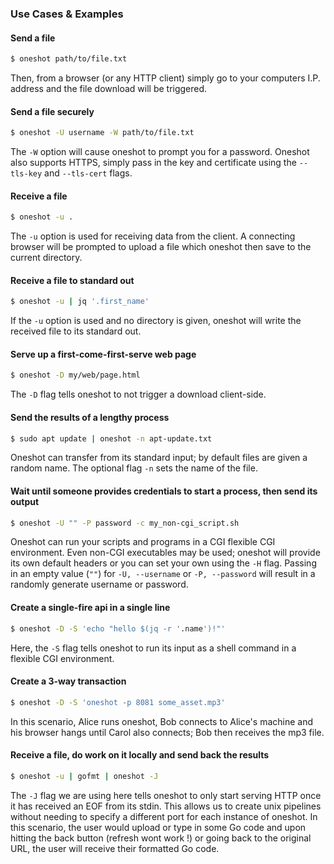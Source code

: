 ### Use Cases & Examples

#### Send a file
```bash
$ oneshot path/to/file.txt
```
Then, from a browser (or any HTTP client) simply go to your computers I.P. address and the file download will be triggered.

#### Send a file securely
```bash
$ oneshot -U username -W path/to/file.txt
```
The `-W` option will cause oneshot to prompt you for a password.
Oneshot also supports HTTPS, simply pass in the key and certificate using the `--tls-key` and `--tls-cert` flags.

#### Receive a file
```bash
$ oneshot -u .
```
The `-u` option is used for receiving data from the client. 
A connecting browser will be prompted to upload a file which oneshot then save to the current directory.

#### Receive a file to standard out
```bash
$ oneshot -u | jq '.first_name'
```
If the `-u` option is used and no directory is given, oneshot will write the received file to its standard out.

#### Serve up a first-come-first-serve web page
```bash
$ oneshot -D my/web/page.html
```
The `-D` flag tells oneshot to not trigger a download client-side.

#### Send the results of a lengthy process
```bash
$ sudo apt update | oneshot -n apt-update.txt
```
Oneshot can transfer from its standard input; by default files are given a random name.
The optional flag `-n` sets the name of the file.

#### Wait until someone provides credentials to start a process, then send its output
```bash
$ oneshot -U "" -P password -c my_non-cgi_script.sh
```
Oneshot can run your scripts and programs in a CGI flexible CGI environment.
Even non-CGI executables may be used; oneshot will provide its own default headers or you can set your own using the `-H` flag.
Passing in an empty value (`""`) for `-U, --username` or `-P, --password` will result in a randomly generate username or password.

#### Create a single-fire api in a single line
```bash
$ oneshot -D -S 'echo "hello $(jq -r '.name')!"'
```
Here, the `-S` flag tells oneshot to run its input as a shell command in a flexible CGI environment.

#### Create a 3-way transaction
```bash
$ oneshot -D -S 'oneshot -p 8081 some_asset.mp3' 
```
In this scenario, Alice runs oneshot, Bob connects to Alice's machine and his browser hangs until Carol also connects; Bob then receives the mp3 file.

#### Receive a file, do work on it locally and send back the results
```bash
$ oneshot -u | gofmt | oneshot -J
```
The `-J` flag we are using here tells oneshot to only start serving HTTP once it has received an EOF from its stdin.
This allows us to create unix pipelines without needing to specify a different port for each instance of oneshot.
In this scenario, the user would upload or type in some Go code and upon hitting the back button (refresh wont work !) or going back to the original URL, the user will receive their formatted Go code.

